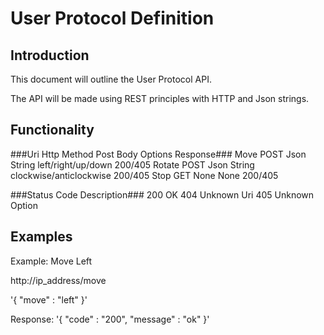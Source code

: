 User Protocol Definition
=========================

## Introduction ##

This document will outline the User Protocol API.

The API will be made using REST principles with HTTP and Json strings.


## Functionality ##

###Uri       Http Method     Post Body              Options              Response###
   Move         POST        Json String        left/right/up/down         200/405
  Rotate        POST        Json String      clockwise/anticlockwise      200/405
   Stop         GET            None                  None                 200/405



###Status Code     Description###
    200             OK
    404         Unknown Uri
    405        Unknown Option


## Examples ##

Example: Move Left

http://ip_address/move

'{
    "move" : "left"
}'

Response: 
'{
    "code" : "200",
    "message" : "ok"
}'
    

